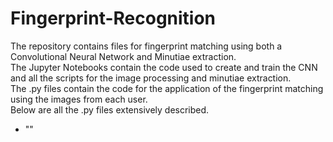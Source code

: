 # Fingerprint-Recognition
The repository contains files for fingerprint matching using both a Convolutional Neural Network and Minutiae extraction.  
The Jupyter Notebooks contain the code used to create and train the CNN and all the scripts for the image processing and minutiae extraction.  
The .py files contain the code for the application of the fingerprint matching using the images from each user.  
Below are all the .py files extensively described.  
- ""
